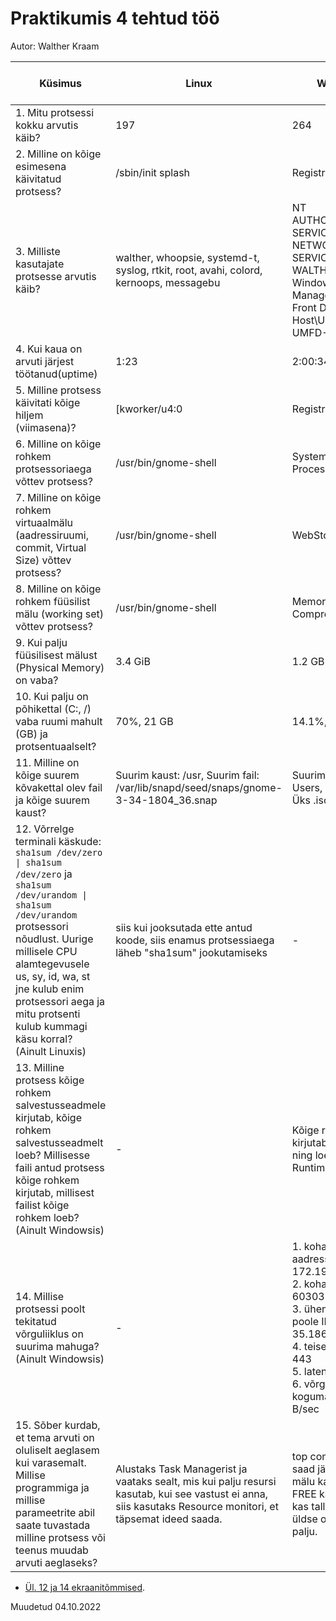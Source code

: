 # Praktikumis 4 tehtud töö
Autor: Walther Kraam

|**Küsimus**|**Linux**|**Windows**|**Linuxis kasutatud käsk**|**Windowsis kasutatud tööriist**|
|---|---|---|---|---|
|1. Mitu protsessi kokku arvutis käib?|197|264| <code>ps -aux &#124; wc -l</code> |Task Manager -> Performance|
|2. Milline on kõige esimesena käivitatud protsess?|/sbin/init splash|Registry|<code>ps -efww</code> -> STIME ning CMD veerg|Process Explorer -> Start time tab|
|3. Milliste kasutajate protsesse arvutis käib?|walther, whoopsie, systemd-t, syslog, rtkit, root, avahi, colord, kernoops, messagebu|NT AUTHORITY\LOCAL SERVICE, NETWORK SERVICE, SYSTEM; WALTHER\wkraa; Window Manager\DWM-1; Front Driver Host\UMFD-0 ja UMFD-1 |htop -> sort by user|Process explorer User Name tab|
|4. Kui kaua on arvuti järjest töötanud(uptime)|1:23|2:00:34:05|<code>uptime</code>|Task Manager -> Performance|
|5. Milline protsess käivitati kõige hiljem (viimasena)?|[kworker/u4:0|Registry|<code>ps aux</code>|Process Explorer -> sort by start time|
|6. Milline on kõige rohkem protsessoriaega võttev protsess?|/usr/bin/gnome-shell|System Idle Process|<code>ps -eo pcpu,pid,user,args &#124; sort -r -k1 &#124; less"</code>|Process Explorer -> sort by CPU Time|
|7. Milline on kõige rohkem virtuaalmälu (aadressiruumi, commit, Virtual Size) võttev protsess?|/usr/bin/gnome-shell|WebStorm.exe|htop|Resource monitor|
|8. Milline on kõige rohkem füüsilist mälu (working set) võttev protsess?|/usr/bin/gnome-shell|Memory Compression|htop|Resource monitor|
|9. Kui palju füüsilisest mälust (Physical Memory) on vaba?|3.4 GiB|1.2 GB|free -h|Task Manager|
|10. Kui palju on põhikettal (C:, /) vaba ruumi mahult (GB) ja protsentuaalselt?|70%, 21 GB|14.1%, 61.2 GB|<code>df -h</code>|WinDirStat|
|11. Milline on kõige suurem kõvakettal olev fail ja kõige suurem kaust?|Suurim kaust: /usr, Suurim fail: /var/lib/snapd/seed/snaps/gnome-3-34-1804_36.snap|Suurim kaust: Users, Suurim fail: Üks .iso fail|<code>sudo du -aBM / 2>/dev/null &#124; sort -n -r &#124; head -n 50</code>|WinDirStat|
|12. Võrrelge terminali käskude: <code>sha1sum /dev/zero &#124; sha1sum /dev/zero</code> ja <code>sha1sum /dev/urandom &#124; sha1sum /dev/urandom</code> protsessori nõudlust.  Uurige millisele CPU alamtegevusele us, sy, id, wa, st jne kulub enim protsessori aega ja mitu protsenti kulub kummagi käsu korral? (Ainult Linuxis)|siis kui jooksutada ette antud koode, siis enamus protsessiaega läheb "sha1sum" jookutamiseks|-|<code>top</code>|-|
|13. Milline protsess kõige rohkem salvestusseadmele kirjutab, kõige rohkem salvestusseadmelt loeb? Millisesse faili antud protsess kõige rohkem kirjutab, millisest failist kõige rohkem loeb? (Ainult Windowsis)|-|Kõige rohkem kirjutab System ning loeb RuntimeBroker.exe|-|Resource monitor|
|14. Millise protsessi poolt tekitatud võrguliiklus on suurima mahuga? (Ainult Windowsis)|-|1. kohalik IP-aadress: 172.19.153.115 <br>2. kohalik port: 60303<br>3. ühenduse teise poole IP-aadress: 35.186.224.25<br>4. teise poole port: 443<br>5. latents: 298 ms<br>6. võrguliikluse kogumaht: 5268 B/sec|-|Resource monitor|
|15. Sõber kurdab, et tema arvuti on oluliselt aeglasem kui varasemalt. Millise programmiga ja millise parameetrite abil saate tuvastada milline protsess või teenus muudab arvuti aeglaseks?|Alustaks Task Managerist ja vaataks sealt, mis kui palju resursi kasutab, kui see vastust ei anna, siis kasutaks Resource monitori, et täpsemat ideed saada.|top commandiga saad jälgida CPU ja mälu kasutust, ning FREE käsuga näeb, kas talletusruumi on üldse olemas ja kui palju.|-|-|


* [Ül. 12 ja 14 ekraanitõmmised](https://github.com/wkraam/OPSysteemid/blob/main/Praktikumite%20failid/Praktikum4).

Muudetud 04.10.2022
